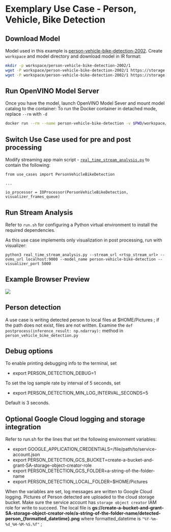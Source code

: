# Exemplary Use Case - Person, Vehicle, Bike Detection

## Download Model

Model used in this example is [person-vehicle-bike-detection-2002](https://docs.openvino.ai/2023.2/omz_models_model_person_vehicle_bike_detection_2002.html).
Create `workspace` and model directory and download model in IR format:
```bash
mkdir -p workspace/person-vehicle-bike-detection-2002/1
wget -P workspace/person-vehicle-bike-detection-2002/1 https://storage.openvinotoolkit.org/repositories/open_model_zoo/2022.1/models_bin/2/person-vehicle-bike-detection-2002/FP32/person-vehicle-bike-detection-2002.bin
wget -P workspace/person-vehicle-bike-detection-2002/1 https://storage.openvinotoolkit.org/repositories/open_model_zoo/2022.1/models_bin/2/person-vehicle-bike-detection-2002/FP32/person-vehicle-bike-detection-2002.xml
```

## Run OpenVINO Model Server

Once you have the model, launch OpenVINO Model Sever and mount model catalog to the container:
To run the Docker container in detached mode, replace `--rm` with `-d`
```bash
docker run --rm --name person-vehicle-bike-detection -v $PWD/workspace/person-vehicle-bike-detection-2002:/model -p 9000:9000 openvino/model_server:latest --model_path /model --model_name person-vehicle-bike-detection --layout NHWC:NCHW --shape auto --port 9000 
```

## Switch Use Case used for pre and post processing

Modify streaming app main script - [`real_time_stream_analysis.py`](https://github.com/openvinotoolkit/model_server/blob/main/demos/real_time_stream_analysis/python/real_time_stream_analysis.py) to contain the following:

```
from use_cases import PersonVehicleBikeDetection

...

io_processor = IOProcessor(PersonVehicleBikeDetection, visualizer_frames_queue)
```

## Run Stream Analysis
Refer to `run.sh` for configuring a Python virtual environment to install the required dependencies.

As this use case implements only visualization in post processing, run with visualizer:

```
python3 real_time_stream_analysis.py --stream_url <rtsp_stream_url> --ovms_url localhost:9000 --model_name person-vehicle-bike-detection --visualizer_port 5000
```

## Example Browser Preview

<img src="https://github.com/openvinotoolkit/model_server/blob/main/demos/real_time_stream_analysis/python/assets/visualizer_example_browser.gif">

## Person detection
A use case is writing detected person to local files at $HOME/Pictures ; if the path does not exist, files are not written.
Examine the `def postprocess(inference_result: np.ndarray):` method in `person_vehicle_bike_detection.py`

## Debug options
To enable printing debugging info to the terminal, set
- export PERSON_DETECTION_DEBUG=1

To set the log sample rate by interval of 5 seconds, set
- export PERSON_DETECTION_MIN_LOG_INTERVAL_SECONDS=5

Default is 3 seconds. 

## Optional Google Cloud logging and storage integration

Refer to run.sh for the lines that set the following environment variables:
- export GOOGLE_APPLICATION_CREDENTIALS=/file/path/to/service-account.json
- export PERSON_DETECTION_GCS_BUCKET=create-a-bucket-and-grant-SA-storage-object-creator-role
- export PERSON_DETECTION_GCS_FOLDER=a-string-of-the-folder-name
- export PERSON_DETECTION_LOCAL_FOLDER=$HOME/Pictures

When the variables are set, log messages are written to Google Cloud logging. Pictures of Person detected are uploaded
to the cloud storage bucket. Make sure the service account has `storage object creator` IAM role for write to succeed.
The local file is
**gs://create-a-bucket-and-grant-SA-storage-object-creator-role/a-string-of-the-folder-name/detected-person_{formatted_datetime}.png**
where formatted_datetime is `"%Y-%m-%d_%H-%M-%S.%f"` ;